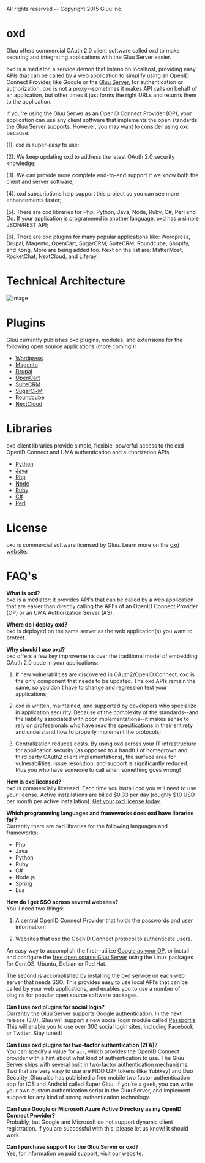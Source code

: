 All rights reserved -- Copyright 2015 Gluu Inc.

# oxd
Gluu offers commercial OAuth 2.0 client software called oxd to make securing and integrating applications with the Gluu Server easier. 

oxd is a mediator, a service demon that listens on localhost, providing easy APIs that can be called by a web application to simplify using an OpenID Connect Provider, like Google or the [Gluu Server](http://gluu.org/docs), for authentication or authorization. oxd is not a proxy--sometimes it makes API calls on behalf of an application, but other times it just forms the right URLs and returns them to the application.

If you're using the Gluu Server as an OpenID Connect Provider (OP), your application can use any client software that implements the open standards the Gluu Server supports. However, you may want to consider using oxd because:

(1). oxd is super-easy to use;

(2). We keep updating oxd to address the latest OAuth 2.0 security knowledge;

(3). We can provide more complete end-to-end support if we know both the client and server software;

(4). oxd subscriptions help support this project so you can see more enhancements faster;

(5). There are oxd libraries for Php, Python, Java, Node, Ruby, C#, Perl and Go. If your application is programmed in another language, oxd has a simple JSON/REST API;

(6). There are oxd plugins for many popular applications like: Wordpress, Drupal, Magento, OpenCart, SugarCRM, SuiteCRM, Roundcube, Shopify, and Kong. More are being added too. Next on the list are: MatterMost, RocketChat, NextCloud, and Liferay.


# Technical Architecture
![image](https://cloud.githubusercontent.com/assets/5271048/22804205/919112e8-eedd-11e6-85a7-60eab8f51585.png)

# Plugins

Gluu currently publishes oxd plugins, modules, and extensions for the following open source applications (more coming!):      
- [Wordpress](./2.4.4/plugin/wordpress/index.md)      
- [Magento](./2.4.4/plugin/magento/index.md)       
- [Drupal](./2.4.4/plugin/drupal/index.md)       
- [OpenCart](./2.4.4/plugin/opencart/index.md)       
- [SuiteCRM](./2.4.4/plugin/suitecrm/index.md)       
- [SugarCRM](./2.4.4/plugin/sugarcrm/index.md)       
- [Roundcube](./2.4.4/plugin/roundcube/index.md)  
- [NextCloud](./2.4.4/plugin/nextcloud/index.md) 

# Libraries
oxd client libraries provide simple, flexible, powerful access to the oxd OpenID Connect and UMA authentication and authorization APIs.     
- [Python](./2.4.4/libraries/python/index.md)       
- [Java](./2.4.4/libraries/java/index.md)       
- [Php](./2.4.4/libraries/php/index.md)       
- [Node](./2.4.4/libraries/node/index.md)       
- [Ruby](./2.4.4/libraries/ruby/index.md)       
- [C#](./2.4.4/libraries/csharp/index.md)       
- [Perl](./2.4.4/libraries/perl/index.md)       

# License
oxd is commercial software licensed by Gluu. Learn more on the [oxd website](https://oxd.gluu.org).

# FAQ's
**What is oxd?**       
oxd is a mediator: it provides API's that can be called by a web application that are easier than directly calling the API's of an OpenID Connect Provider (OP) or an UMA Authorization Server (AS).

**Where do I deploy oxd?**    
oxd is deployed on the same server as the web application(s) you want to protect.

**Why should I use oxd?**     
oxd offers a few key improvements over the traditional model of embedding OAuth 2.0 code in your applications:

1. If new vulnerabilities are discovered in OAuth2/OpenID Connect, oxd is the only component that needs to be updated. The oxd APIs remain the same, so you don't have to change and regression test your applications;     

2. oxd is written, maintained, and supported by developers who specialize in application security. Because of the complexity of the standards--and the liability associated with poor implementations--it makes sense to rely on professionals who have read the specifications in their entirety and understand how to properly implement the protocols;     

3. Centralization reduces costs. By using oxd across your IT infrastructure for application security (as opposed to a handful of homegrown and third party OAuth2 client implementations), the surface area for vulnerabilities, issue resolution, and support is significantly reduced. Plus you who have someone to call when something goes wrong!     

**How is oxd licensed?**        
oxd is commercially licensed. Each time you install oxd you will need to use your license. Active installations are billed $0.33 per day (roughly $10 USD per month per active installation). [Get your oxd license today](http://oxd.gluu.org).  

**Which programming languages and frameworks does oxd have libraries for?**        
Currently there are oxd libraries for the following languages and frameworks:    

- Php   
- Java    
- Python    
- Ruby    
- C#     
- Node.js    
- Spring    
- Lua     

**How do I get SSO across several websites?**                
You’ll need two things:     

1. A central OpenID Connect Provider that holds the passwords and user information;     

2. Websites that use the OpenID Connect protocol to authenticate users.     

An easy way to accomplish the first--utilize [Google as your OP](https://oxd.gluu.org/docs/conf/#using-google-as-an-openid-provider), or install and configure the [free open source Gluu Server](http://gluu.org/docs/deployment) using the Linux packages for CentOS, Ubuntu, Debian or Red Hat. 

The second is accomplished by [installing the oxd service](https://oxd.gluu.org/docs/oxdserver/install/) on each web server that needs SSO. This provides easy to use local API’s that can be called by your web applications, and enables you to use a number of plugins for popular open source software packages.

**Can I use oxd plugins for social login?**    
Currently the Gluu Server supports Google authentication. In the next release (3.0), Gluu will support a new social login module called [Passportjs](http://passportjs.org). This will enable you to use over 300 social login sites, including Facebook or Twitter. Stay tuned!

**Can I use oxd plugins for two-factor authentication (2FA)?**    
You can specify a value for `acr`, which provides the OpenID Connect provider with a hint about what kind of authentication to use. The Gluu Server ships with several built in two-factor authentication mechanisms. Two that are very easy to use are FIDO U2F tokens (like Yubikey) and Duo Security. Gluu also has published a free mobile two factor authentication app for iOS and Android called Super Gluu. If you’re a geek, you can write your own custom authentication script in the Gluu Server, and implement support for any kind of strong authentication technology.

**Can I use Google or Microsoft Azure Active Directory as my OpenID Connect Provider?**    
Probably, but Google and Microsoft do not support dynamic client registration. If you are successful with this, please let us know! It should work.

**Can I purchase support for the Gluu Server or oxd?**    
Yes, for information on paid support, [visit our website](http://gluu.org/pricing).

